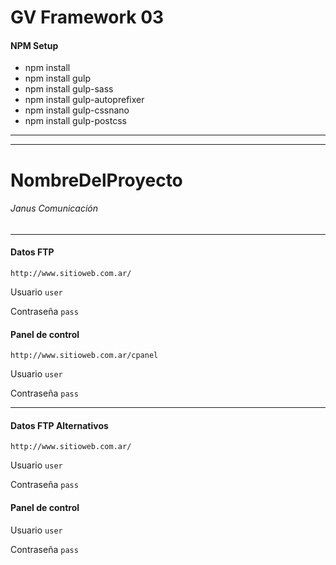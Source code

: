 # GV Framework 03

#### NPM Setup
* npm install 
* npm install gulp 
* npm install gulp-sass 
* npm install gulp-autoprefixer 
* npm install gulp-cssnano
* npm install gulp-postcss 
***

***
# NombreDelProyecto
###### Janus Comunicación  
***


#### Datos FTP
`http://www.sitioweb.com.ar/`

Usuario
`user`

Contraseña
`pass`  


#### Panel de control
`http://www.sitioweb.com.ar/cpanel`

Usuario
`user`

Contraseña
`pass`  
***


#### Datos FTP Alternativos
`http://www.sitioweb.com.ar/`

Usuario
`user`

Contraseña
`pass`  


#### Panel de control

Usuario
`user`

Contraseña
`pass`